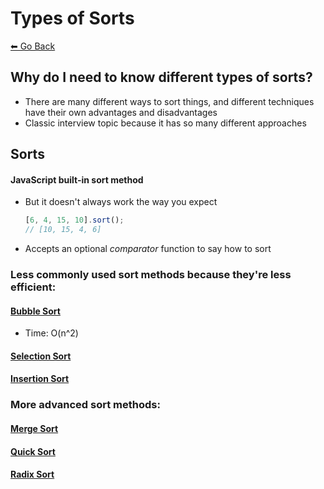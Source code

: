 # Types of Sorts
[⬅ Go Back](/sort.md)

## Why do I need to know different types of sorts?
- There are many different ways to sort things, and different techniques have their own advantages and disadvantages
- Classic interview topic because it has so many different approaches

## Sorts
#### JavaScript built-in sort method
- But it doesn't always work the way you expect
  ```js
  [6, 4, 15, 10].sort();
  // [10, 15, 4, 6]
  ```
- Accepts an optional *comparator* function to say how to sort

### Less commonly used sort methods because they're less efficient:
#### [Bubble Sort](/sort/bubble-sort.md)
- Time: O(n^2)
#### [Selection Sort](/sort/selection-sort.md)

#### [Insertion Sort](/sort/insertion-sort.md)


### More advanced sort methods:
#### [Merge Sort](/sort/merge-sort.md)

#### [Quick Sort](/sort/quick-sort.md)

#### [Radix Sort](/sort/radix-sort.md)
